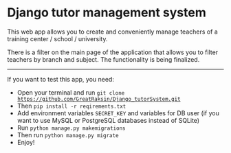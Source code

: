 # Django tutor management system

<p>This web app allows you to create and conveniently manage teachers of a training center / school / university. </p>
<p>There is a filter on the main page of the application that allows you to filter teachers by branch and subject. The functionality is being finalized.</p>

<hr>
<p>If you want to test this app, you need:</p>

* Open your terminal and run <code>git clone https://github.com/GreatRaksin/Django_tutorSystem.git</code>
* Then <code>pip install -r reqirements.txt</code>
* Add environment variables <code>SECRET_KEY</code> and variables for DB user (if you want to use MySQL or PostgreSQL databases instead of SQLite)
* Run <code>python manage.py makemigrations</code>
* Then run <code>python manage.py migrate</code>
* Enjoy!